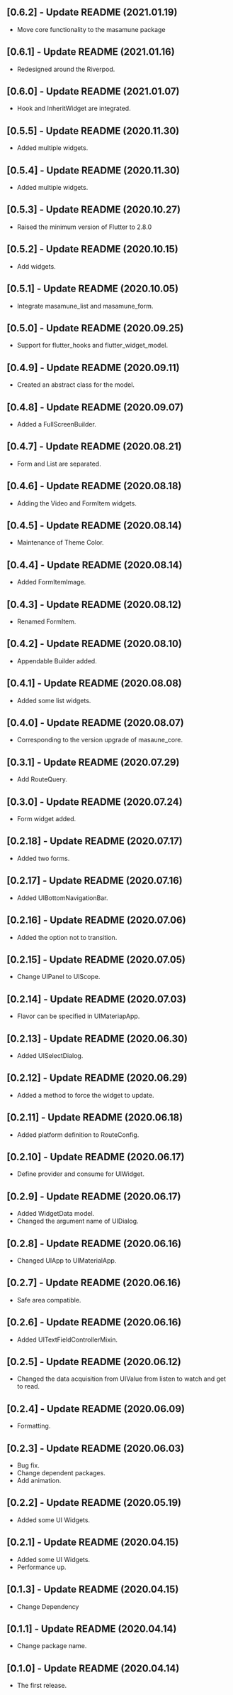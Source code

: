 ## [0.6.2] - Update README (2021.01.19)

* Move core functionality to the masamune package

## [0.6.1] - Update README (2021.01.16)

* Redesigned around the Riverpod.

## [0.6.0] - Update README (2021.01.07)

* Hook and InheritWidget are integrated.

## [0.5.5] - Update README (2020.11.30)

* Added multiple widgets.

## [0.5.4] - Update README (2020.11.30)

* Added multiple widgets.

## [0.5.3] - Update README (2020.10.27)

* Raised the minimum version of Flutter to 2.8.0

## [0.5.2] - Update README (2020.10.15)

* Add widgets.

## [0.5.1] - Update README (2020.10.05)

* Integrate masamune_list and masamune_form.

## [0.5.0] - Update README (2020.09.25)

* Support for flutter_hooks and flutter_widget_model.

## [0.4.9] - Update README (2020.09.11)

* Created an abstract class for the model.

## [0.4.8] - Update README (2020.09.07)

* Added a FullScreenBuilder.

## [0.4.7] - Update README (2020.08.21)

* Form and List are separated.

## [0.4.6] - Update README (2020.08.18)

* Adding the Video and FormItem widgets.

## [0.4.5] - Update README (2020.08.14)

* Maintenance of Theme Color.

## [0.4.4] - Update README (2020.08.14)

* Added FormItemImage.

## [0.4.3] - Update README (2020.08.12)

* Renamed FormItem.

## [0.4.2] - Update README (2020.08.10)

* Appendable Builder added.

## [0.4.1] - Update README (2020.08.08)

* Added some list widgets.

## [0.4.0] - Update README (2020.08.07)

* Corresponding to the version upgrade of masaune_core.

## [0.3.1] - Update README (2020.07.29)

* Add RouteQuery.

## [0.3.0] - Update README (2020.07.24)

* Form widget added.

## [0.2.18] - Update README (2020.07.17)

* Added two forms.

## [0.2.17] - Update README (2020.07.16)

* Added UIBottomNavigationBar.

## [0.2.16] - Update README (2020.07.06)

* Added the option not to transition.

## [0.2.15] - Update README (2020.07.05)

* Change UIPanel to UIScope.

## [0.2.14] - Update README (2020.07.03)

* Flavor can be specified in UIMateriapApp.

## [0.2.13] - Update README (2020.06.30)

* Added UISelectDialog.

## [0.2.12] - Update README (2020.06.29)

* Added a method to force the widget to update.

## [0.2.11] - Update README (2020.06.18)

* Added platform definition to RouteConfig.

## [0.2.10] - Update README (2020.06.17)

* Define provider and consume for UIWidget.

## [0.2.9] - Update README (2020.06.17)

* Added WidgetData model.
* Changed the argument name of UIDialog.

## [0.2.8] - Update README (2020.06.16)

* Changed UIApp to UIMaterialApp.

## [0.2.7] - Update README (2020.06.16)

* Safe area compatible.

## [0.2.6] - Update README (2020.06.16)

* Added UITextFieldControllerMixin.

## [0.2.5] - Update README (2020.06.12)

* Changed the data acquisition from UIValue from listen to watch and get to read.

## [0.2.4] - Update README (2020.06.09)

* Formatting.

## [0.2.3] - Update README (2020.06.03)

* Bug fix.
* Change dependent packages.
* Add animation.

## [0.2.2] - Update README (2020.05.19)

* Added some UI Widgets.

## [0.2.1] - Update README (2020.04.15)

* Added some UI Widgets.
* Performance up.

## [0.1.3] - Update README (2020.04.15)

* Change Dependency

## [0.1.1] - Update README (2020.04.14)

* Change package name.

## [0.1.0] - Update README (2020.04.14)

* The first release.
